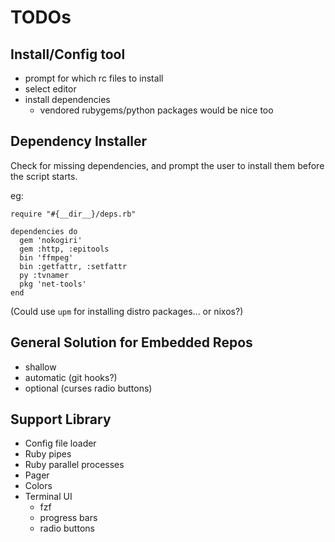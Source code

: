 # TODOs

## Install/Config tool

- prompt for which rc files to install
- select editor
- install dependencies
  - vendored rubygems/python packages would be nice too

## Dependency Installer

Check for missing dependencies, and prompt the user to install them before the script starts.

eg:

```
require "#{__dir__}/deps.rb"

dependencies do
  gem 'nokogiri'
  gem :http, :epitools
  bin 'ffmpeg'
  bin :getfattr, :setfattr
  py :tvnamer
  pkg 'net-tools'
end
```

(Could use `upm` for installing distro packages... or nixos?)

## General Solution for Embedded Repos

- shallow
- automatic (git hooks?)
- optional (curses radio buttons)

## Support Library

- Config file loader
- Ruby pipes
- Ruby parallel processes
- Pager
- Colors
- Terminal UI
  - fzf
  - progress bars
  - radio buttons

